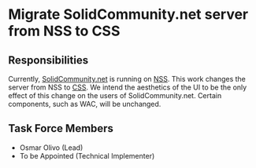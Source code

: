 # Migrate SolidCommunity.net server from NSS to CSS

## Responsibilities

Currently, [SolidCommunity.net](https://solidcommunity.net/) is running on [NSS](https://github.com/nodeSolidServer/node-solid-server). This work changes the server from NSS to [CSS](https://github.com/CommunitySolidServer/CommunitySolidServer/). We intend the aesthetics of the UI to be the only effect of this change on the users of SolidCommunity.net. Certain components, such as WAC, will be unchanged.

## Task Force Members

* Osmar Olivo (Lead)
* To be Appointed (Technical Implementer)
